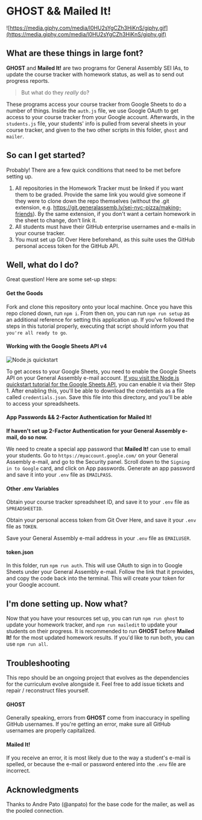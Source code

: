 # GHOST && Mailed It!

![https://media.giphy.com/media/l0HU2sYgCZh3HiKnS/giphy.gif](https://media.giphy.com/media/l0HU2sYgCZh3HiKnS/giphy.gif)

## What are these things in large font?

__GHOST__ and __Mailed It!__ are two programs for General Assembly SEI IAs, to update the course tracker with homework status, as well as to send out progress reports.

> But what do they _really_ do?

These programs access your course tracker from Google Sheets to do a number of things. Inside the `auth.js` file, we use Google OAuth to get access to your course tracker from your Google account. Afterwards, in the `students.js` file, your students' info is pulled from several sheets in your course tracker, and given to the two other scripts in this folder, `ghost` and `mailer`. 

## So can I get started?

Probably! There are a few quick conditions that need to be met before setting up.

1. All repositories in the Homework Tracker must be linked if you want them to be graded. Provide the same link you would give someone if they were to clone down the repo themselves (without the .git extension, e.g. https://git.generalassemb.ly/sei-nyc-pizza/making-friends). By the same extension, if you don't want a certain homework in the sheet to change, don't link it.
1. All students must have their GitHub enterprise usernames and e-mails in your course tracker.
1. You must set up Git Over Here beforehand, as this suite uses the GitHub personal access token for the GitHub API.

## Well, what do I do?

Great question! Here are some set-up steps:

#### Get the Goods

Fork and clone this repository onto your local machine. Once you have this repo cloned down, run `npm i`. From then on, you can run `npm run setup` as an additional reference for setting this application up. If you've followed the steps in this tutorial properly, executing that script should inform you that `you're all ready to go`.

#### Working with the Google Sheets API v4

![Node.js quickstart](https://media.git.generalassemb.ly/user/17021/files/0a9ee280-002b-11ea-9b43-acfd15427556)


To get access to your Google Sheets, you need to enable the Google Sheets API on your General Assembly e-mail account. [If you visit the Node.js quickstart tutorial for the Google Sheets API](https://developers.google.com/sheets/api/quickstart/nodejs?authuser=3), you can enable it via their Step 1. After enabling this, you'll be able to download the credentials as a file called `credentials.json`. Save this file into this directory, and you'll be able to access your spreadsheets.

#### App Passwords && 2-Factor Authentication for Mailed It!

__If haven't set up 2-Factor Authentication for your General Assembly e-mail, do so now.__

We need to create a special app password that __Mailed It!__ can use to email your students. Go to `https://myaccount.google.com/` on your General Assembly e-mail, and go to the Security panel. Scroll down to the `Signing in to Google` card, and click on App passwords. Generate an app password and save it into your `.env` file as `EMAILPASS`.

#### Other .env Variables

Obtain your course tracker spreadsheet ID, and save it to your `.env` file as `SPREADSHEETID`.

Obtain your personal access token from Git Over Here, and save it your `.env` file as `TOKEN`.

Save your General Assembly e-mail address in your `.env` file as `EMAILUSER`.

#### token.json

In this folder, run `npm run auth`. This will use OAuth to sign in to Google Sheets under your General Assembly e-mail. Follow the link that it provides, and copy the code back into the terminal. This will create your token for your Google account.

## I'm done setting up. Now what?

Now that you have your resources set up, you can run `npm run ghost` to update your homework tracker, and `npm run mailedit` to update your students on their progress. It is recommended to run __GHOST__ before __Mailed It!__ for the most updated homework results. If you'd like to run both, you can use `npm run all`. 

## Troubleshooting

This repo should be an ongoing project that evolves as the dependencies for the curriculum evolve alongside it. Feel free to add issue tickets and repair / reconstruct files yourself.

#### GHOST

Generally speaking, errors from __GHOST__ come from inaccuracy in spelling GitHub usernames. If you're getting an error, make sure all GitHub usernames are properly capitalized.

#### Mailed It!

If you receive an error, it is most likely due to the way a student's e-mail is spelled, or because the e-mail or password entered into the `.env` file are incorrect.

## Acknowledgments

Thanks to Andre Pato (@anpato) for the base code for the mailer, as well as the pooled connection.

